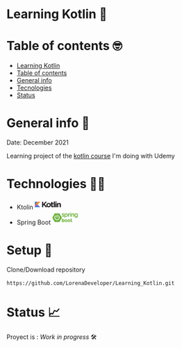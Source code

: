 # Learning Kotlin :green_book:

# Table of contents :nerd_face:
* [Learning Kotlin](#learning-kotlin-green_book)
* [Table of contents](#table-of-contents-nerd_face)
* [General info](#general-info-thought_balloon)
* [Tecnologies](#technologies-woman_technologist)
* [Status](#status-chart_with_upwards_trend)

# General info 	:thought_balloon:
Date: December 2021

Learning project of the [kotlin course](https://www.udemy.com/course/kotlin-backend-sin-sufrimiento/) I'm doing with Udemy

# Technologies 	:woman_technologist:
* Ktolin <img src="https://github.com/LorenaDeveloper/Learning_Kotlin/blob/main/Images/kotlin.png" width='60px'>
* Spring Boot <img src="https://github.com/LorenaDeveloper/Learning_Kotlin/blob/main/Images/spring-boot.png" width='60px'>

# Setup :mega:

Clone/Download repository
```sh
https://github.com/LorenaDeveloper/Learning_Kotlin.git
```

# Status :chart_with_upwards_trend:
Proyect is : _Work in progress_ :hammer_and_wrench:
